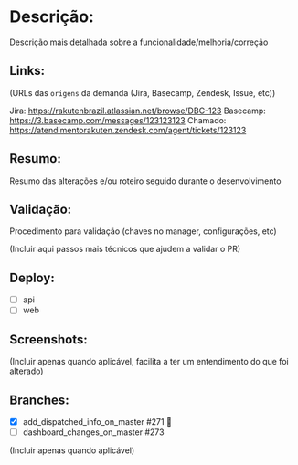# Descrição:

Descrição mais detalhada sobre a funcionalidade/melhoria/correção

## Links:

(URLs das `origens` da demanda (Jira, Basecamp, Zendesk, Issue, etc))

Jira: https://rakutenbrazil.atlassian.net/browse/DBC-123
Basecamp: https://3.basecamp.com/messages/123123123
Chamado: https://atendimentorakuten.zendesk.com/agent/tickets/123123

## Resumo:
Resumo das alterações e/ou roteiro seguido durante o desenvolvimento

## Validação:

Procedimento para validação (chaves no manager, configurações, etc)

(Incluir aqui passos mais técnicos que ajudem a validar o PR)

## Deploy:

- [ ] api
- [ ] web

## Screenshots:
(Incluir apenas quando aplicável, facilita a ter um entendimento do que foi alterado)


## Branches:

- [x] add_dispatched_info_on_master #271 :rocket: 
- [ ] dashboard_changes_on_master #273 

(Incluir apenas quando aplicável)